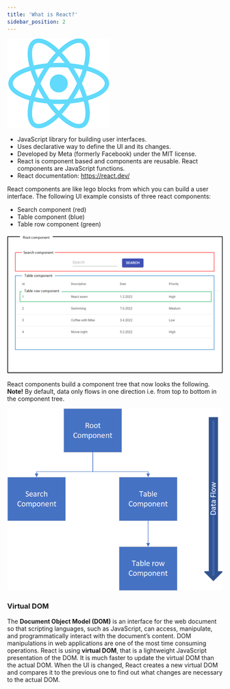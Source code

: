 ```yaml
---
title: 'What is React?'
sidebar_position: 2
---
```

![React logo](./img/react.png)
- JavaScript library for building user interfaces.
- Uses declarative way to define the UI and its changes.
- Developed by Meta (formerly Facebook) under the MIT license.
- React is component based and components are reusable. React components are JavaScript functions.
- React documentation: https://react.dev/

React components are like lego blocks from which you can build a user interface. The following UI example consists of three react components:
- Search component (red)
- Table component (blue)
- Table row component (green)

![Components](./img/components.PNG)

React components build a component tree that now looks the following. **Note!** By default, data only flows in one direction i.e. from top to bottom in the component tree.

![Components](./img/componentTree.PNG)

### Virtual DOM
The **Document Object Model (DOM)** is an interface for the web document so that scripting languages, such as JavaScript, can access, manipulate, and programmatically interact with the document’s content. DOM manipulations in web applications are one of the most time consuming operations. React is using **virtual DOM**, that is a lightweight JavaScript presentation of the DOM. It is much faster to update the virtual DOM than the actual DOM. When the UI is changed, React creates a new virtual DOM and compares it to the previous one to find out what changes are necessary to the actual DOM. 
